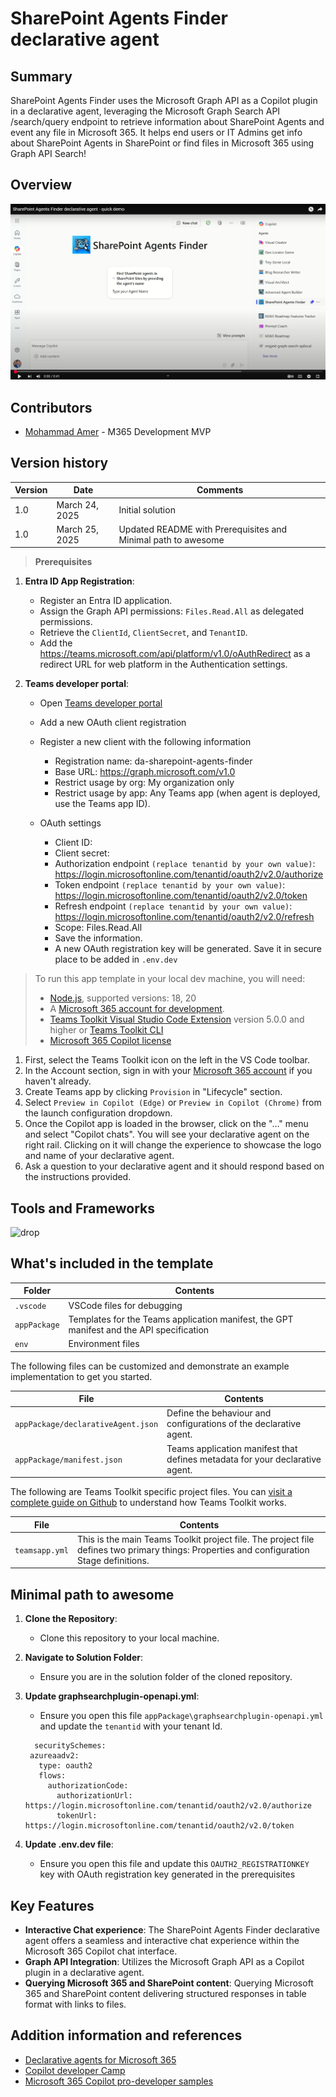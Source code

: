 # SharePoint Agents Finder declarative agent

## Summary

SharePoint Agents Finder uses the Microsoft Graph API as a Copilot plugin in a declarative agent, leveraging the Microsoft Graph Search API /search/query endpoint to retrieve information about SharePoint Agents and event any file in Microsoft 365. It helps end users or IT Admins get info about SharePoint Agents in SharePoint or find files in Microsoft 365 using Graph API Search! 

## Overview

[![SharePoint Agents Finder declarative agent - demo](./assets/SharePoint-Agents-Finder-demo01.png)](https://youtu.be/s6T6Uw5uC1Q)

## Contributors

* [Mohammad Amer](https://github.com/mohammadamer) - M365 Development MVP

## Version history

Version|Date|Comments
-------|----|--------
1.0|March 24, 2025|Initial solution
1.0|March 25, 2025|Updated README with Prerequisites and Minimal path to awesome

> **Prerequisites**

1. **Entra ID App Registration**:
   - Register an Entra ID application.
   - Assign the Graph API permissions: `Files.Read.All` as delegated permissions.
   - Retrieve the `ClientId`, `ClientSecret`, and `TenantID`.
   - Add the https://teams.microsoft.com/api/platform/v1.0/oAuthRedirect as a redirect URL for web platform in the Authentication settings.

2. **Teams developer portal**:
   - Open [Teams developer portal](https://dev.teams.microsoft.com/)
   - Add a new OAuth client registration 
   - Register a new client with the following information 
        - Registration name: da-sharepoint-agents-finder
        - Base URL: https://graph.microsoft.com/v1.0
        - Restrict usage by org: My organization only
        - Restrict usage by app: Any Teams app (when agent is deployed, use the Teams app ID).

   - OAuth settings
        - Client ID: <the entra ID application ID>
        - Client secret: <the Entra ID application secret>
        - Authorization endpoint `(replace tenantid by your own value)`: https://login.microsoftonline.com/tenantid/oauth2/v2.0/authorize
        - Token endpoint `(replace tenantid by your own value)`: https://login.microsoftonline.com/tenantid/oauth2/v2.0/token
        - Refresh endpoint `(replace tenantid by your own value)`: https://login.microsoftonline.com/tenantid/oauth2/v2.0/refresh
        - Scope: Files.Read.All
        - Save the information. 
        - A new OAuth registration key will be generated. Save it in secure place to be added in `.env.dev`

>
> To run this app template in your local dev machine, you will need:
>
> - [Node.js](https://nodejs.org/), supported versions: 18, 20
> - A [Microsoft 365 account for development](https://docs.microsoft.com/microsoftteams/platform/toolkit/accounts).
> - [Teams Toolkit Visual Studio Code Extension](https://aka.ms/teams-toolkit) version 5.0.0 and higher or [Teams Toolkit CLI](https://aka.ms/teamsfx-toolkit-cli)
> - [Microsoft 365 Copilot license](https://learn.microsoft.com/microsoft-365-copilot/extensibility/prerequisites#prerequisites)


1. First, select the Teams Toolkit icon on the left in the VS Code toolbar.
2. In the Account section, sign in with your [Microsoft 365 account](https://docs.microsoft.com/microsoftteams/platform/toolkit/accounts) if you haven't already.
3. Create Teams app by clicking `Provision` in "Lifecycle" section.
4. Select `Preview in Copilot (Edge)` or `Preview in Copilot (Chrome)` from the launch configuration dropdown.
5. Once the Copilot app is loaded in the browser, click on the "…" menu and select "Copilot chats". You will see your declarative agent on the right rail. Clicking on it will change the experience to showcase the logo and name of your declarative agent.
6. Ask a question to your declarative agent and it should respond based on the instructions provided.

## Tools and Frameworks

![drop](https://img.shields.io/badge/Teams&nbsp;Toolkit&nbsp;for&nbsp;VS&nbsp;Code-5.12.1-green.svg)

## What's included in the template

| Folder       | Contents                                                                                 |
| ------------ | ---------------------------------------------------------------------------------------- |
| `.vscode`    | VSCode files for debugging                                                               |
| `appPackage` | Templates for the Teams application manifest, the GPT manifest and the API specification |
| `env`        | Environment files                                                                        |

The following files can be customized and demonstrate an example implementation to get you started.

| File                               | Contents                                                                     |
| ---------------------------------- | ---------------------------------------------------------------------------- |
| `appPackage/declarativeAgent.json` | Define the behaviour and configurations of the declarative agent.            |
| `appPackage/manifest.json`         | Teams application manifest that defines metadata for your declarative agent. |

The following are Teams Toolkit specific project files. You can [visit a complete guide on Github](https://github.com/OfficeDev/TeamsFx/wiki/Teams-Toolkit-Visual-Studio-Code-v5-Guide#overview) to understand how Teams Toolkit works.

| File           | Contents                                                                                                                                  |
| -------------- | ----------------------------------------------------------------------------------------------------------------------------------------- |
| `teamsapp.yml` | This is the main Teams Toolkit project file. The project file defines two primary things: Properties and configuration Stage definitions. |

## Minimal path to awesome
1. **Clone the Repository**:
   - Clone this repository to your local machine.

2. **Navigate to Solution Folder**:
   - Ensure you are in the solution folder of the cloned repository.

3. **Update graphsearchplugin-openapi.yml**:
   - Ensure you open this file `appPackage\graphsearchplugin-openapi.yml` and update the `tenantid` with your tenant Id.
   ```
     securitySchemes:
    azureaadv2:
      type: oauth2
      flows:
        authorizationCode:
          authorizationUrl: https://login.microsoftonline.com/tenantid/oauth2/v2.0/authorize
          tokenUrl: https://login.microsoftonline.com/tenantid/oauth2/v2.0/token
   ```
3. **Update .env.dev file**:
   - Ensure you open this file and update this `OAUTH2_REGISTRATIONKEY` key with OAuth registration key generated in the prerequisites
   

## Key Features
- **Interactive Chat experience**: The SharePoint Agents Finder declarative agent offers a seamless and interactive chat experience within the Microsoft 365 Copilot chat interface.
- **Graph API Integration**: Utilizes the Microsoft Graph API as a Copilot plugin in a declarative agent.
- **Querying Microsoft 365 and SharePoint content**: Querying Microsoft 365 and SharePoint content  delivering structured responses in table format with links to files.


## Addition information and references

- [Declarative agents for Microsoft 365](https://learn.microsoft.com/en-us/microsoft-365-copilot/extensibility/overview-declarative-agent?wt.mc_id=MVP_433449)
- [Copilot developer Camp](https://aka.ms/copilotdevcamp?wt.mc_id=MVP_433449)
- [Microsoft 365 Copilot pro-developer samples](https://github.com/pnp/copilot-pro-dev-samples/)
